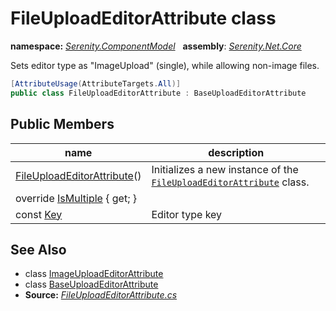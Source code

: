 # FileUploadEditorAttribute class
**namespace:** *[Serenity.ComponentModel](../README.md#serenity.componentmodel-namespace)*   **assembly**: *[Serenity.Net.Core](../README.md)*

Sets editor type as "ImageUpload" (single), while allowing non-image files.

```csharp
[AttributeUsage(AttributeTargets.All)]
public class FileUploadEditorAttribute : BaseUploadEditorAttribute
```

## Public Members

| name | description |
| --- | --- |
| [FileUploadEditorAttribute](FileUploadEditorAttribute/FileUploadEditorAttribute.md)() | Initializes a new instance of the [`FileUploadEditorAttribute`](FileUploadEditorAttribute.md) class. |
| override [IsMultiple](FileUploadEditorAttribute/IsMultiple.md) { get; } |  |
| const [Key](FileUploadEditorAttribute/Key.md) | Editor type key |

## See Also

* class [ImageUploadEditorAttribute](ImageUploadEditorAttribute.md)
* class [BaseUploadEditorAttribute](BaseUploadEditorAttribute.md)
* **Source:** *[FileUploadEditorAttribute.cs](https://github.com/serenity-is/Serenity/blob/master/src/Serenity.Net.Core/ComponentModel/Upload/FileUploadEditorAttribute.cs)*
